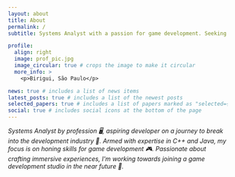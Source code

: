 ```yaml
---
layout: about
title: About
permalink: /
subtitle: Systems Analyst with a passion for game development. Seeking opportunities to apply analytical skills and coding expertise in the industry.

profile:
  align: right
  image: prof_pic.jpg
  image_circular: true # crops the image to make it circular
  more_info: >
    <p>Birigui, São Paulo</p>

news: true # includes a list of news items
latest_posts: true # includes a list of the newest posts
selected_papers: true # includes a list of papers marked as "selected={true}"
social: true # includes social icons at the bottom of the page
---
```


_Systems Analyst by profession 🖥️, aspiring developer on a journey to break into the development industry 🚀. Armed with expertise in C++ and Java, my focus is on honing skills for game development 🎮. Passionate about crafting immersive experiences, I'm working towards joining a game development studio in the near future 🌟._
